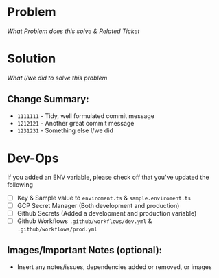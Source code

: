 # Problem
*What Problem does this solve & Related Ticket*



Solution
========
*What I/we did to solve this problem*


Change Summary:
---------------
* `1111111` - Tidy, well formulated commit message
* `1212121` - Another great commit message
* `1231231` - Something else I/we did

Dev-Ops
=======
If you added an ENV variable, please check off that you've updated the following  
- [ ] Key & Sample value to `enviroment.ts` & `sample.enviroment.ts` 
- [ ] GCP Secret Manager (Both development and production)
- [ ] Github Secrets (Added a development and production variable)
- [ ] Github Workflows `.github/workflows/dev.yml` & `.github/workflows/prod.yml`

Images/Important Notes (optional):
-----------------------
* Insert any notes/issues, dependencies added or removed, or images  
